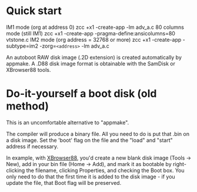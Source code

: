 

# Quick start

IM1 mode (org at address 0)
    zcc +x1 -create-app -lm adv_a.c
80 columns mode (still IM1)
    zcc +x1 -create-app -pragma-define:ansicolumns=80 vtstone.c
IM2 mode (org address = 32768 or more)
    zcc +x1 -create-app -subtype=im2 -zorg=`<address>` -lm adv_a.c


An autoboot RAW disk image (.2D extension) is created automatically by appmake.
A .D88 disk image format is obtainable with the SamDisk or XBrowser88 tools.


# Do-it-yourself a boot disk (old method)

This is an uncomfortable alternative to "appmake".

The compiler will produce a binary file.
All you need to do is put that .bin on a disk image. 
Set the 'boot' flag on the file and the "load" and "start" address if necessary.


In example, with [XBrowser88](http://www.z88dk.org/tools/x1), you'd create a 
new blank disk image (Tools -> New), add in your bin file (Home -> Add), 
and mark it as bootable by right-clicking the filename, clicking 
Properties, and checking the Boot box. You only need to do that the 
first time it is added to the disk image - if you update the file, that 
Boot flag will be preserved.

